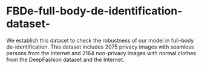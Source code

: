 # FBDe-full-body-de-identification-dataset-
We establish this dataset to check the robustness of our model in full-body de-identification. This dataset includes 2075 privacy images with seamless persons from the Internet and 2164 non-privacy images with normal clothes from the  DeepFashion dataset and the Internet.
